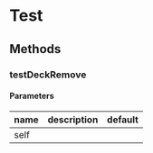 # Test




## Methods


### testDeckRemove




#### Parameters
name | description | default
--- | --- | ---
self |  | 




